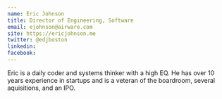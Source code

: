 ```yaml
---
name: Eric Johnson
title: Director of Engineering, Software
email: ejohnson@airware.com
site: https://ericjohnson.me
twitter: @edjboston
linkedin: 
facebook: 
---
```


Eric is a daily coder and systems thinker with a high EQ. He has over 10 years experience in startups and is a veteran of the boardroom, several aquisitions, and an IPO.